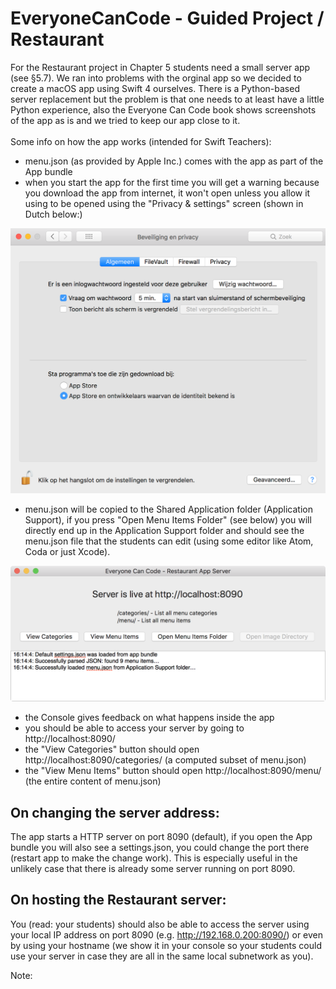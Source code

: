 # EveryoneCanCode - Guided Project / Restaurant

For the Restaurant project in Chapter 5 students need a small server app (see §5.7). 
We ran into problems with the orginal app so we decided to create a macOS app using Swift 4 ourselves. There is a Python-based server replacement but the problem is that one needs to at least have a little Python experience, also the Everyone Can Code book shows screenshots of the app as is and we tried to keep our app close to it.<br>
<br>
Some info on how the app works (intended for Swift Teachers):
- menu.json (as provided by Apple Inc.) comes with the app as part of the App bundle
- when you start the app for the first time you will get a warning because you download the app from internet, it won't open unless you allow it using to be opened using the "Privacy & settings" screen (shown in Dutch below:)

![Gatekeeper image](gatekeeper.png)

- menu.json will be copied to the Shared Application folder (Application Support), if you press "Open Menu Items Folder" (see below) you will directly end up in the Application Support folder and should see the menu.json file that the students can edit (using some editor like Atom, Coda or just Xcode).

![Mainscreen](screen.png)

- the Console gives feedback on what happens inside the app
- you should be able to access your server by going to http://localhost:8090/
- the "View Categories" button should open http://localhost:8090/categories/ (a computed subset of menu.json)
- the "View Menu Items" button should open http://localhost:8090/menu/ (the entire content of menu.json)

## On changing the server address:
The app starts a HTTP server on port 8090 (default), if you open the App bundle you will also see a settings.json, you could change the port there (restart app to make the change work). This is especially useful in the unlikely case that there is already some server running on port 8090.

## On hosting the Restaurant server:
You (read: your students) should also be able to access the server using your local IP address on port 8090 (e.g. http://192.168.0.200:8090/) or even by using your hostname (we show it in your console so your students could use your server in case they are all in the same local subnetwork as you).

Note: 
